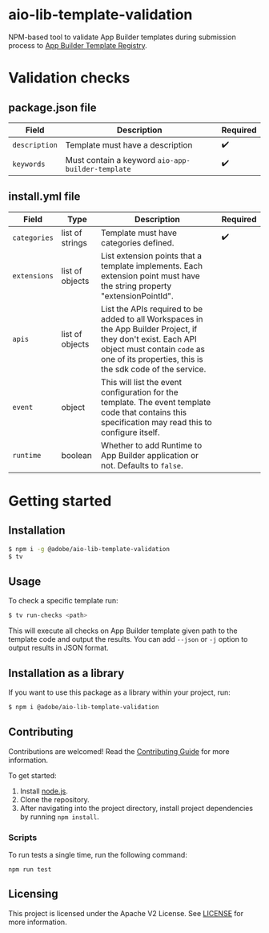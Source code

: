# aio-lib-template-validation
NPM-based tool to validate App Builder templates during submission process to [App Builder Template Registry](https://github.com/adobe/aio-template-submission).

# Validation checks
## package.json file

| Field         | Description                                       | Required           |
| ------------- | ------------------------------------------------- | ------------------ |
| `description` | Template must have a description                  | :heavy_check_mark: |
| `keywords`    | Must contain a keyword `aio-app-builder-template` | :heavy_check_mark: |

## install.yml file

| Field        | Type            | Description                                                                                                                                                                                              | Required           |
| ------------ | --------------- | -------------------------------------------------------------------------------------------------------------------------------------------------------------------------------------------------------- | ------------------ |
| `categories` | list of strings | Template must have categories defined.                                                                                                                                                                   | :heavy_check_mark: |
| `extensions` | list of objects | List extension points that a template implements. Each extension point must have the string property "extensionPointId".                                                                                 |                    |
| `apis`       | list of objects | List the APIs required to be added to all Workspaces in the App Builder Project, if they don't exist. Each API object must contain `code` as one of its properties, this is the sdk code of the service. |                    |
| `event`      | object          | This will list the event configuration for the template. The event template code that contains this specification may read this to configure itself.                                                     |                    |
| `runtime`    | boolean         | Whether to add Runtime to App Builder application or not. Defaults to `false`.                                                                                                                           |                    |

# Getting started
## Installation
```bash
$ npm i -g @adobe/aio-lib-template-validation
$ tv
```

## Usage
To check a specific template run:
```bash
$ tv run-checks <path>
```
This will execute all checks on App Builder template given path to the template code and output the results.
You can add `--json` or `-j` option to output results in JSON format.

## Installation as a library
If you want to use this package as a library within your project, run:
```bash
$ npm i @adobe/aio-lib-template-validation
```

## Contributing

Contributions are welcomed! Read the [Contributing Guide](CONTRIBUTING.md) for more information.

To get started:

1. Install [node.js](https://nodejs.org/).
3. Clone the repository.
4. After navigating into the project directory, install project dependencies by running `npm install`.

### Scripts

To run tests a single time, run the following command:

`npm run test`

## Licensing

This project is licensed under the Apache V2 License. See [LICENSE](LICENSE) for more information.

